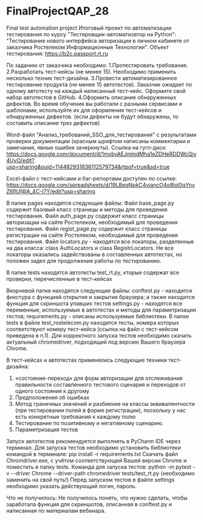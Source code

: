 # FinalProjectQAP_28
Final test automation project
Итоговый проект по автоматизации тестирования по курсу "Тестировщик-автоматизатор на Python":
"Тестирование нового интерфейса авторизации в личном кабинете от заказчика Ростелеком Информационные Технологии".
Объект тестирования: https://b2c.passport.rt.ru

По заданию от заказчика необходимо:
1.Протестировать требования.
2.Разработать тест-кейсы (не менее 15). Необходимо применить несколько техник тест-дизайна.
3.Провести автоматизированное тестирование продукта (не менее 15 автотестов). Заказчик ожидает по одному автотесту на каждый написанный тест-кейс. Оформите свой набор автотестов в GitHub.
4.Оформить описание обнаруженных дефектов. Во время обучения вы работали с разными сервисами и шаблонами, используйте их для оформления тест-кейсов и обнаруженных дефектов. (если дефекты не будут обнаружены, то составить описание трех дефектов)

Word-файл "Анализ_требований_SSO_для_тестирования" с результатами проверки документации (красным шрифтом написаны комментарии и замечания, явные ошибки зачеркнуты). Ссылка на гугл-диск: https://docs.google.com/document/d/1mxbyAEJmlndMha1eZDHeRDDWcQiv4UyO/edit?usp=sharing&ouid=114482931836112579734&rtpof=true&sd=true

Excel-файл с тест-кейсами и баг-репортами доступен по ссылке: https://docs.google.com/spreadsheets/d/19LBeqNpkC4viancO4o8lol0qYnyZ6flUf4IA_4C-I7Y/edit?usp=sharing

В папке pages находятся следующие файлы:
Файл base_page.py содержит базовый класс страницы и методы для проведения тестирования.
Файл auth_page.py содержит класс страницы авторизации на сайте Ростелеком, необходимый для проведения тестирования.
Файл regist_page.py содержит класс страницы регистрации на сайте Ростелеком, необходимый для проведения тестирования.
Файл locators.py - находятся все локаторы, разделенные на два класса: class AuthLocators и class RegistrLocators.
Не все локаторы оказались задействованы в составленных автотестах, но положен задел для продолжения работы по тестированию.

В папке tests находятся автотесты test_rt.py, кторые содержат все проверки, перечисленные в тест-кейсах

Вкорневой папке находятся следующие файлы:
conftest.py - находится фикстура с функцией открытия и закрытия браузера; а также находится функция для скриншота упавших тестов 
settings.py - находятся все переменные, используемые в автотестах и методы для параметризации тестов;
requirements.py - описаны используемые библиотеки.
В папке tests в файле test_rostelecom.py находятся тесты, номера которых соответствуют номеру тест-кейса (ссылка на файл с тест-кейсом приведена в п.1). Для корректного запуска тестов необходимо скачать актуальный chromedriver, подходящий под версию Вашего браузера Chrome.

В тест-кейсах и автотестах применялись следующие техники тест-дизайна:
1. «состояние-переход» для форм авторизации для отслеживания правильности составленного тестового сценария и переходов от одного состояния к другому
2. Предположения об ошибках 
3. Метод граничных значений и разбиение на классы эквивалентности (при тестировании полей в форме регистрации), поскольку у нас есть конкретные требования к каждому полю
4. Тестирование по позитивному и негативному сценарию.
5. Параметризация тестов

Запуск автотестов рекомендуется выполнять в PyCharm IDE через терминал.
Для запуска тестов необходимо установить библиотеки командой в терминале: pip install -r requirements.txt
Скачать файл Chromdriver.exe, с учётом соответствующей Вашей версии Chrome и поместить в папку tests. 
Команда для запуска тестов: python -m pytest -v --driver Chrome --driver-path chromedriver tests/test_rt.py (необходимо заменить на свой путь!)
Перед запуском тестов в файле settings необходимо указать действующий логин, пароль.

Что не получилось: 
Не получилось понять, что нужно сделать, чтобы заработала функция для скриншотов, описанная в conftest.py и написанная по материалам вебинара.

